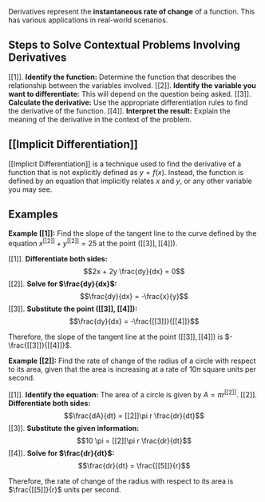 
Derivatives represent the **instantaneous rate of change** of a function.  This has various applications in real-world scenarios. 
## Steps to Solve Contextual Problems Involving Derivatives

[[1]]. **Identify the function:** Determine the function that describes the relationship between the variables involved.
[[2]]. **Identify the variable you want to differentiate:** This will depend on the question being asked.
[[3]]. **Calculate the derivative:** Use the appropriate differentiation rules to find the derivative of the function.
[[4]]. **Interpret the result:** Explain the meaning of the derivative in the context of the problem.

## [[Implicit Differentiation]] 

[[Implicit Differentiation]] is a technique used to find the derivative of a function that is not explicitly defined as $y = f(x)$. Instead, the function is defined by an equation that implicitly relates $x$ and $y$, or any other variable you may see.

## Examples

**Example [[1]]:** Find the slope of the tangent line to the curve defined by the equation $x^[[2]] + y^[[2]] = 25$ at the point $([[3]], [[4]])$.

[[1]]. **Differentiate both sides:** 
$$2x + 2y \frac{dy}{dx} = 0$$
[[2]]. **Solve for $\frac{dy}{dx}$:**
$$\frac{dy}{dx} = -\frac{x}{y}$$
[[3]]. **Substitute the point ([[3]], [[4]]):**
$$\frac{dy}{dx} = -\frac{[[3]]}{[[4]]}$$

Therefore, the slope of the tangent line at the point $([[3]], [[4]])$ is $-\frac{[[3]]}{[[4]]}$.

**Example [[2]]:**  Find the rate of change of the radius of a circle with respect to its area, given that the area is increasing at a rate of $10 \pi$ square units per second.

[[1]]. **Identify the equation:** The area of a circle is given by $A = \pi r^[[2]]$.
[[2]]. **Differentiate both sides:**
$$\frac{dA}{dt} = [[2]]\pi r \frac{dr}{dt}$$
[[3]]. **Substitute the given information:** 
$$10 \pi = [[2]]\pi r \frac{dr}{dt}$$
[[4]]. **Solve for $\frac{dr}{dt}$:**
$$\frac{dr}{dt} = \frac{[[5]]}{r}$$

Therefore, the rate of change of the radius with respect to its area is $\frac{[[5]]}{r}$ units per second. 
